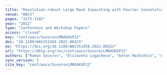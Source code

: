 ```yaml
---
title: "Resolution-robust Large Mask Inpainting with Fourier Convolutions."
venue: "WACV"
pages: "3172-3182"
year: "2022"
type: "Conference and Workshop Papers"
access: "closed"
key: "conf/wacv/SuvorovLMRASKGP22"
doi: "10.1109/WACV51458.2022.00323"
ee: "https://doi.org/10.1109/WACV51458.2022.00323"
url: "https://dblp.org/rec/conf/wacv/SuvorovLMRASKGP22"
authors: ["Roman Suvorov", "Elizaveta Logacheva", "Anton Mashikhin", "Anastasia Remizova", "Arsenii Ashukha", "Aleksei Silvestrov", "Naejin Kong", "Harshith Goka", "Kiwoong Park", "Victor Lempitsky"]
sync_version: 3
cite_key: "conf/wacv/SuvorovLMRASKGP22"
---
```

